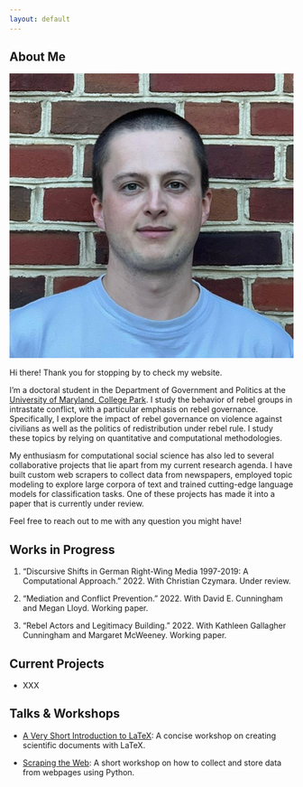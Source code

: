 ```yaml
---
layout: default
---
```


## About Me

<img class="profile-picture" src="profile.jpg">

Hi there! Thank you for stopping by to check my website.

I’m a doctoral student in the Department of Government and Politics at the [University of Maryland, College Park](https://gvpt.umd.edu/). I study the behavior of rebel groups in intrastate conflict, with a particular emphasis on rebel governance. Specifically, I explore the impact of rebel governance on violence against civilians as well as the politics of redistribution under rebel rule. I study these topics by relying on quantitative and computational methodologies.

My enthusiasm for computational social science has also led to several collaborative projects that lie apart from my current research agenda. I have built custom web scrapers to collect data from newspapers, employed topic modeling to explore large corpora of text and trained cutting-edge language models for classification tasks. One of these projects has made it into a paper that is currently under review.

Feel free to reach out to me with any question you might have!

## Works in Progress

1. “Discursive Shifts in German Right-Wing Media 1997-2019: A Computational Approach.” 2022. With Christian Czymara. Under review.

2. “Mediation and Conflict Prevention.” 2022. With David E. Cunningham and Megan Lloyd. Working paper.

3. “Rebel Actors and Legitimacy Building.” 2022. With Kathleen Gallagher Cunningham and Margaret McWeeney. Working paper.

## Current Projects

* XXX

## Talks & Workshops

* [A Very Short Introduction to LaTeX](/latex): A concise workshop on creating scientific documents with LaTeX.

* [Scraping the Web](/scraper): A short workshop on how to collect and store data from webpages using Python. 
